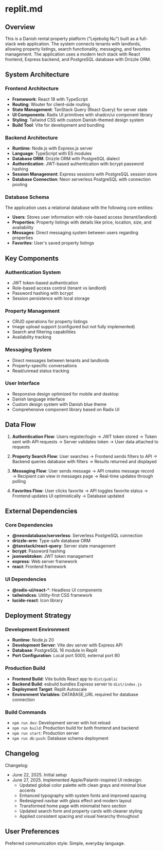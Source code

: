 # replit.md

## Overview

This is a Danish rental property platform ("Lejebolig Nu") built as a full-stack web application. The system connects tenants with landlords, allowing property listings, search functionality, messaging, and favorites management. The application uses a modern tech stack with React frontend, Express backend, and PostgreSQL database with Drizzle ORM.

## System Architecture

### Frontend Architecture
- **Framework**: React 18 with TypeScript
- **Routing**: Wouter for client-side routing
- **State Management**: TanStack Query (React Query) for server state
- **UI Components**: Radix UI primitives with shadcn/ui component library
- **Styling**: Tailwind CSS with custom Danish-themed design system
- **Build Tool**: Vite for development and bundling

### Backend Architecture
- **Runtime**: Node.js with Express.js server
- **Language**: TypeScript with ES modules
- **Database ORM**: Drizzle ORM with PostgreSQL dialect
- **Authentication**: JWT-based authentication with bcrypt password hashing
- **Session Management**: Express sessions with PostgreSQL session store
- **Database Connection**: Neon serverless PostgreSQL with connection pooling

### Database Schema
The application uses a relational database with the following core entities:
- **Users**: Stores user information with role-based access (tenant/landlord)
- **Properties**: Property listings with details like price, location, size, and availability
- **Messages**: Direct messaging system between users regarding properties
- **Favorites**: User's saved property listings

## Key Components

### Authentication System
- JWT token-based authentication
- Role-based access control (tenant vs landlord)
- Password hashing with bcrypt
- Session persistence with local storage

### Property Management
- CRUD operations for property listings
- Image upload support (configured but not fully implemented)
- Search and filtering capabilities
- Availability tracking

### Messaging System
- Direct messages between tenants and landlords
- Property-specific conversations
- Read/unread status tracking

### User Interface
- Responsive design optimized for mobile and desktop
- Danish language interface
- Custom design system with Danish blue theme
- Comprehensive component library based on Radix UI

## Data Flow

1. **Authentication Flow**: Users register/login → JWT token stored → Token sent with API requests → Server validates token → User data attached to requests

2. **Property Search Flow**: User searches → Frontend sends filters to API → Backend queries database with filters → Results returned and displayed

3. **Messaging Flow**: User sends message → API creates message record → Recipient can view in messages page → Real-time updates through polling

4. **Favorites Flow**: User clicks favorite → API toggles favorite status → Frontend updates UI optimistically → Database updated

## External Dependencies

### Core Dependencies
- **@neondatabase/serverless**: Serverless PostgreSQL connection
- **drizzle-orm**: Type-safe database ORM
- **@tanstack/react-query**: Server state management
- **bcrypt**: Password hashing
- **jsonwebtoken**: JWT token management
- **express**: Web server framework
- **react**: Frontend framework

### UI Dependencies
- **@radix-ui/react-***: Headless UI components
- **tailwindcss**: Utility-first CSS framework
- **lucide-react**: Icon library

## Deployment Strategy

### Development Environment
- **Runtime**: Node.js 20
- **Development Server**: Vite dev server with Express API
- **Database**: PostgreSQL 16 module in Replit
- **Port Configuration**: Local port 5000, external port 80

### Production Build
- **Frontend Build**: Vite builds React app to `dist/public`
- **Backend Build**: esbuild bundles Express server to `dist/index.js`
- **Deployment Target**: Replit Autoscale
- **Environment Variables**: DATABASE_URL required for database connection

### Build Commands
- `npm run dev`: Development server with hot reload
- `npm run build`: Production build for both frontend and backend
- `npm run start`: Production server
- `npm run db:push`: Database schema deployment

## Changelog

Changelog:
- June 22, 2025. Initial setup
- June 27, 2025. Implemented Apple/Palantir-inspired UI redesign:
  - Updated global color palette with clean grays and minimal blue accents
  - Enhanced typography with system fonts and improved spacing
  - Redesigned navbar with glass effect and modern layout
  - Transformed home page with minimalist hero section
  - Updated search form and property cards with cleaner styling
  - Applied consistent spacing and visual hierarchy throughout

## User Preferences

Preferred communication style: Simple, everyday language.